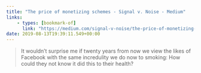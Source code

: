 ```yaml
---
title: "The price of monetizing schemes - Signal v. Noise - Medium"
links:
    - types: [bookmark-of]
      link: "https://medium.com/signal-v-noise/the-price-of-monetizing-schemes-454141dab027"
date: 2019-08-13T19:39:11.549+00:00
---
```


> It wouldn’t surprise me if twenty years from now we view the likes of Facebook with the same incredulity we do now to smoking: How could they not know it did this to their health?